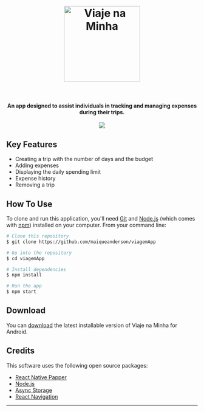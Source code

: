 
<h1 align="center">
  <br>
  <a href="https://drive.google.com/file/d/1pl323Zr_m2cq-IxsPgIxRZ7nplr_VVG2/view?usp=sharing"><img src="https://lh3.googleusercontent.com/pw/ABLVV849jilEcGEL-MQquH-3oFtEpXC77yscwgRIMDCPZ540yrvGzbXyIbLRox05nEXbZ55aYHyu-2th7W0sqDi15Dv2YZbjvfuLIRBkEHXyiBJog9KW1x-_q3RXF06ncfLtZFIq0eTOHh8ZGRtoTyJDnnxUPg=w1080-h678-s-no?authuser=0" alt="Viaje na Minha" width="200"></a>
  <br>
  <br>
</h1>

<h4 align="center">An app designed to assist individuals in tracking and managing expenses during their trips.</h4>

  <p align="center">
  <img src = "https://lh3.googleusercontent.com/pw/ABLVV84LnY0Fq5rmRTPJT7T9eK37qJ91QuYmoCAEfAEmB_fAG7eCCSNNrrYVC6ct0HoCze9TAlVcvFsBbDoAbCk30FvayjpnSpLNR1-rtTncOeAB8LsrgmdAe4m8S7WfrwaBXQMpkrSoYYl4J4tj616lGR3mnQ=w348-h772-s-no?authuser=0">
</p>

## Key Features

* Creating a trip with the number of days and the budget
* Adding expenses
* Displaying the daily spending limit
* Expense history
* Removing a trip

## How To Use

To clone and run this application, you'll need [Git](https://git-scm.com) and [Node.js](https://nodejs.org/en/download/) (which comes with [npm](http://npmjs.com)) installed on your computer. From your command line:

```bash
# Clone this repository
$ git clone https://github.com/maiqueanderson/viagemApp

# Go into the repository
$ cd viagemApp

# Install dependencies
$ npm install

# Run the app
$ npm start
```


## Download

You can [download](https://drive.google.com/file/d/1pl323Zr_m2cq-IxsPgIxRZ7nplr_VVG2/view?usp=sharing) the latest installable version of Viaje na Minha for Android.


## Credits

This software uses the following open source packages:

- [React Native Papper](https://reactnativepaper.com/)
- [Node.js](https://nodejs.org/)
- [Async Storage](https://reactnative.dev/docs/asyncstorage)
- [React Navigation](https://reactnavigation.org/)



---

